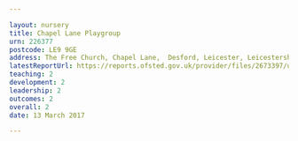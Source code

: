 ```yaml
---

layout: nursery
title: Chapel Lane Playgroup
urn: 226377
postcode: LE9 9GE
address: The Free Church, Chapel Lane,  Desford, Leicester, Leicestershire, LE9 9GE
latestReportUrl: https://reports.ofsted.gov.uk/provider/files/2673397/urn/226377.pdf
teaching: 2
development: 2
leadership: 2
outcomes: 2
overall: 2
date: 13 March 2017

---
```

